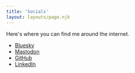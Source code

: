 ```yaml
---
title: 'Socials'
layout: layouts/page.njk
---
```


Here's where you can find me around the internet.

- [Bluesky](https://bsky.app/profile/geoffrich.net)
- [Mastodon](https://front-end.social/@geoffrich)
- [GitHub](https://github.com/geoffrich)
- [LinkedIn](https://www.linkedin.com/in/geoff-rich-745507144/)
